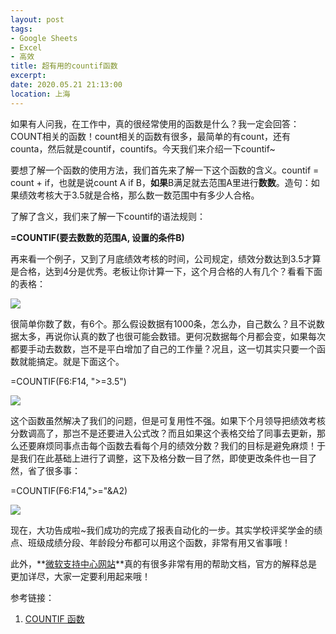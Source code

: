 ```yaml
---
layout: post
tags: 
- Google Sheets
- Excel
- 高效
title: 超有用的countif函数
excerpt: 
date: 2020.05.21 21:13:00
location: 上海
---
```


如果有人问我，在工作中，真的很经常使用的函数是什么？我一定会回答：COUNT相关的函数！count相关的函数有很多，最简单的有count，还有counta，然后就是countif，countifs。今天我们来介绍一下countif~

要想了解一个函数的使用方法，我们首先来了解一下这个函数的含义。countif = count + if，也就是说count A if B，**如果**B满足就去范围A里进行**数数**。造句：如果绩效考核大于3.5就是合格，那么数一数范围中有多少人合格。

了解了含义，我们来了解一下countif的语法规则：

**=COUNTIF(要去数数的范围A, 设置的条件B)**

再来看一个例子，又到了月底绩效考核的时间，公司规定，绩效分数达到3.5才算是合格，达到4分是优秀。老板让你计算一下，这个月合格的人有几个？看看下面的表格：

<div class="zoom-pic-full">
	<a href="{{ site.url }}/{{ site.baseurl }}/imgs/posts/2020-05-21-How-to-use-the-Countif-Function-0.png" data-detail="" data-source="{{ site.url }}/{{ site.baseurl }}/imgs/posts/2020-05-21-How-to-use-the-Countif-Function-0.png" title="“公司1”工作簿中的内容" style="width:251px; height:120px;">
		<img src="{{ site.url }}/{{ site.baseurl }}/imgs/posts/2020-05-21-How-to-use-the-Countif-Function-0.png">
	</a>
</div>

很简单你数了数，有6个。那么假设数据有1000条，怎么办，自己数么？且不说数据太多，再说你认真的数了也很可能会数错。更何况数据每个月都会变，如果每次都要手动去数数，岂不是平白增加了自己的工作量？况且，这一切其实只要一个函数就能搞定。就是下面这个。

=COUNTIF(F6:F14, ">=3.5")

<div class="zoom-pic-full">
	<a href="{{ site.url }}/{{ site.baseurl }}/imgs/posts/2020-05-21-How-to-use-the-Countif-Function-1.png" data-detail="" data-source="{{ site.url }}/{{ site.baseurl }}/imgs/posts/2020-05-21-How-to-use-the-Countif-Function-1.png" title="好不容易用公式拼接了字符串，然而有不少问题" style="width:251px; height:120px;">
		<img src="{{ site.url }}/{{ site.baseurl }}/imgs/posts/2020-05-21-How-to-use-the-Countif-Function-1.png">
	</a>
</div>

这个函数虽然解决了我们的问题，但是可复用性不强。如果下个月领导把绩效考核分数调高了，那岂不是还要进入公式改？而且如果这个表格交给了同事去更新，那么还要麻烦同事点击每个函数去看每个月的绩效分数？我们的目标是避免麻烦！于是我们在此基础上进行了调整，这下及格分数一目了然，即使更改条件也一目了然，省了很多事：

=COUNTIF(F6:F14,">="&A2)

<div class="zoom-pic-full">
	<a href="{{ site.url }}/{{ site.baseurl }}/imgs/posts/2020-05-21-How-to-use-the-Countif-Function-2.png" data-detail="" data-source="{{ site.url }}/{{ site.baseurl }}/imgs/posts/2020-05-21-How-to-use-the-Countif-Function-2.png" title="好不容易用公式拼接了字符串，然而有不少问题" style="width:251px; height:120px;">
		<img src="{{ site.url }}/{{ site.baseurl }}/imgs/posts/2020-05-21-How-to-use-the-Countif-Function-2.png">
	</a>
</div>

现在，大功告成啦~我们成功的完成了报表自动化的一步。其实学校评奖学金的绩点、班级成绩分段、年龄段分布都可以用这个函数，非常有用又省事哦！

此外，**<a href="https://support.microsoft.com/zh-cn" target="_blank">微软支持中心网站</a>**真的有很多非常有用的帮助文档，官方的解释总是更加详尽，大家一定要利用起来哦！

参考链接：
1. <a href="https://support.office.com/zh-cn/article/countif-%E5%87%BD%E6%95%B0-e0de10c6-f885-4e71-abb4-1f464816df34" target="_blank">COUNTIF 函数</a>